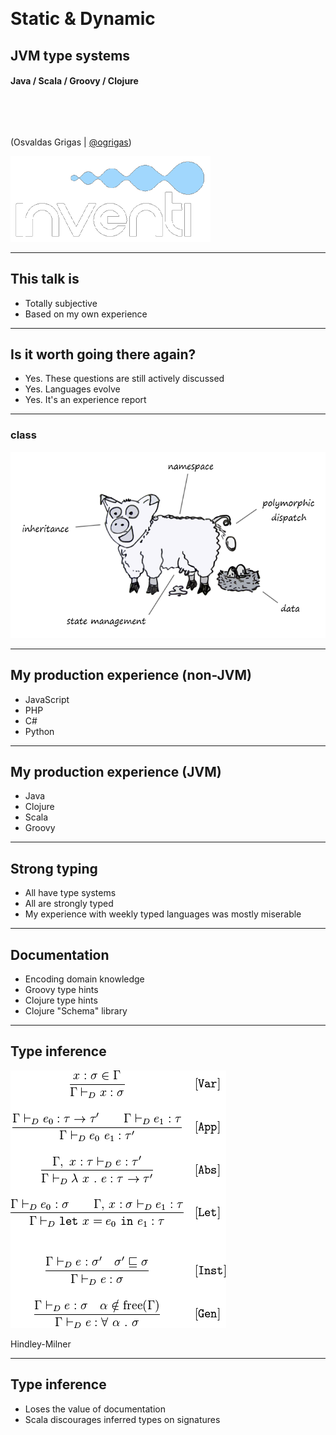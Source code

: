 &nbsp;

# Static &amp; Dynamic  <!-- .element: style="color: #42affa" -->

## JVM type systems

#### Java / Scala / Groovy / Clojure  <!-- .element: style="color: #d0f0ff" -->

&nbsp;

&nbsp;

(Osvaldas Grigas | [@ogrigas](http://twitter.com/ogrigas))

![inventi](img/inventi-logo-white.png)  <!-- .element: class="plain" width="150" -->

---

## This talk is

- Totally subjective
- Based on my own experience

---

## Is it worth going there again?

- Yes. These questions are still actively discussed
- Yes. Languages evolve
- Yes. It's an experience report

---

### class

![object](img/object.png)

---

## My production experience (non-JVM)

- JavaScript
- PHP
- C#
- Python

---

## My production experience (JVM)

- Java
- Clojure
- Scala
- Groovy

---

## Strong typing

- All have type systems
- All are strongly typed
- My experience with weekly typed languages was mostly miserable

---

## Documentation

- Encoding domain knowledge
- Groovy type hints
- Clojure type hints
- Clojure "Schema" library

---

## Type inference

![hindley-milner](img/hindley-milner.png) <!-- .element style="background: white; padding: 0.5em" -->

Hindley-Milner

---

## Type inference

- Loses the value of documentation
- Scala discourages inferred types on signatures

